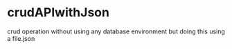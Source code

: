# crudAPIwithJson


crud operation without using any database environment but doing this using a file.json
